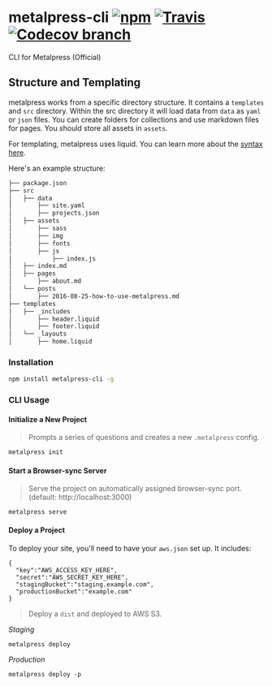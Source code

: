# metalpress-cli [![npm](https://img.shields.io/npm/v/metalpress-cli.svg?maxAge=2592000?style=flat-square)](https://www.npmjs.com/package/metalpress-cli) [![Travis](https://img.shields.io/travis/axisdefined/metalpress-cli.svg?maxAge=2592000?style=flat-square)](https://travis-ci.org/axisdefined/metalpress-cli) [![Codecov branch](https://img.shields.io/codecov/c/github/axisdefined/metalpress-cli/themes.svg)](https://codecov.io/gh/axisdefined/metalpress-cli/branch/themes)

CLI for Metalpress (Official)

## Structure and Templating

metalpress works from a specific directory structure. It contains a `templates` and `src` directory. Within the src directory it will load data from `data` as `yaml` or `json` files. You can create folders for collections and use markdown files for pages. You should store all assets in `assets`.

For templating, metalpress uses liquid. You can learn more about the [syntax here](https://github.com/leizongmin/tinyliquid).

Here's an example structure:

```sh
├── package.json
├── src
│   ├── data
│       ├── site.yaml
│       ├── projects.json
│   ├── assets
│       ├── sass
│       ├── img
│       ├── fonts
│       ├── js
│           ├── index.js
│   ├── index.md
│   ├── pages
│       ├── about.md
│   └── posts
│       ├── 2016-08-25-how-to-use-metalpress.md
├── templates
│   ├── _includes
│       ├── header.liquid
│       ├── footer.liquid
│   └── _layouts
│       ├── home.liquid
```


### Installation

```sh
npm install metalpress-cli -g
```


### CLI Usage

#### Initialize a New Project

> Prompts a series of questions and creates a new `.metalpress` config.

```sh
metalpress init
```

#### Start a Browser-sync Server

> Serve the project on automatically assigned browser-sync port. (default: http://localhost:3000)

```
metalpress serve
```

#### Deploy a Project

To deploy your site, you'll need to have your `aws.json` set up. It includes:

```
{
  "key":"AWS_ACCESS_KEY_HERE",
  "secret":"AWS_SECRET_KEY_HERE",
  "stagingBucket":"staging.example.com",
  "productionBucket":"example.com"
}
```

> Deploy a `dist` and deployed to AWS S3.

*Staging*
```
metalpress deploy
```

*Production*
```
metalpress deploy -p
```
